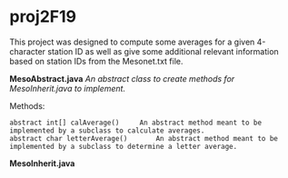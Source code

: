 # proj2F19

This project was designed to compute some averages for a given 4-character station ID as well as give some additional relevant information based on station IDs from the Mesonet.txt file.

**MesoAbstract.java**	*An abstract class to create methods for MesoInherit.java to implement.*

Methods:
	
	abstract int[] calAverage()		An abstract method meant to be implemented by a subclass to calculate averages.
	abstract char letterAverage()		An abstract method meant to be implemented by a subclass to determine a letter average.
	
**MesoInherit.java**